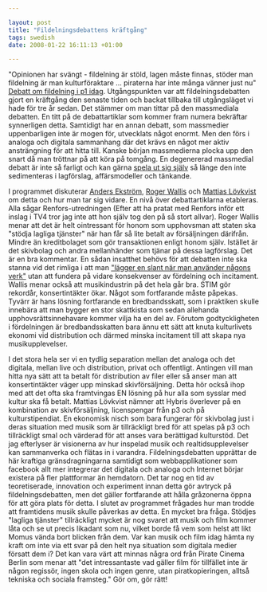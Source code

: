```yaml
---

layout: post
title: "Fildelningsdebattens kräftgång"
tags: swedish
date: 2008-01-22 16:11:13 +01:00

---
```


"Opinionen har svängt - fildelning är stöld, lagen måste finnas, stöder man fildelning är man kulturföraktare ... piraterna har inte många vänner just nu" [Debatt om fildelning i p1 idag](http://www.sr.se/cgi-bin/P1/program/index.asp?programID=3048 "Debatt om fildelning i p1 idag"). Utgångspunkten var att fildelningsdebatten gjort en kräftgång den senaste tiden och backat tillbaka till utgångsläget vi hade för tre år sedan. Det stämmer om man tittar på den massmediala debatten. En titt på de debattartiklar som kommer fram numera bekräftar synnerligen detta. Samtidigt har en annan debatt, som massmedier uppenbarligen inte är mogen för, utvecklats något enormt. Men den förs i analoga och digitala sammanhang där det krävs en något mer aktiv ansträngning för att hitta till. Kanske början massmedierna plocka upp den snart då man tröttnar på att köra på tomgång. En degenererad massmedial debatt är inte så farligt och kan gärna [spela ut sig själv](http://copyriot.se/2008/01/16/prognos-for-expressens-piratdebatt/) så länge den inte sedimenteras i lagförslag, affärsmodeller och tänkande.

I programmet diskuterar [Anders Ekström](2008-01-11-tillbaka-till-fildelningsdebatten.html), [Roger Wallis](http://internetworld.idg.se/2.1006/1.53756 "Roger Wallis") och [Mattias Lövkvist](http://www.hybrism.com "Mattias Lövqvist") om detta och hur man tar sig vidare. En nivå över debattartiklarna etableras. Alla sågar Renfors-utredningen (Efter att ha pratat med Renfors inför ett inslag i TV4 tror jag inte att hon själv tog den på så stort allvar). Roger Wallis menar att det är helt ointressant för honom som upphovsman att staten ska "stödja lagliga tjänster" när han får så lite betalt av försäljningen därifrån. Mindre än kreditbolaget som gör transaktionen enligt honom själv. Istället är det skivbolag och andra mellanhänder som tjänar på dessa lagförslag. Det är en bra kommentar. En sådan insatthet behövs för att debatten inte ska stanna vid det rimliga i att man ["lägger en slant när man använder någons verk"](2008-01-11-tillbaka-till-fildelningsdebatten.html) utan att fundera på vidare konsekvenser av fördelning och incitament. Wallis menar också att musikindustrin på det hela går bra. STIM gör rekordår, konsertintäkter ökar. Något som fortfarande måste påpekas. Tyvärr är hans lösning fortfarande en bredbandsskatt, som i praktiken skulle innebära att man bygger en stor skattkista som sedan allehanda upphovsrättsinnehavare kommer vilja ha en del av. Förutom godtyckligheten i fördelningen är bredbandsskatten bara ännu ett sätt att knuta kulturlivets ekonomi vid distribution och därmed minska incitament till att skapa nya musikupplevelser.

I det stora hela ser vi en tydlig separation mellan det analoga och det digitala, mellan live och distribution, privat och offentligt. Antingen vill man hitta nya sätt att ta betalt för distribution av filer eller så anser man att konsertintäkter väger upp minskad skivförsäljning. Detta hör också ihop med att det ofta ska framtvingas EN lösning på hur alla som sysslar med kultur ska få betalt. Mattias Lövkvist nämner att Hybris överlever på en kombination av skivförsäljning, licenspengar från p3 och på kulturstipendiat. En ekonomisk nisch som bara fungerar för skivbolag just i deras situation med musik som är tillräckligt bred för att spelas på p3 och tillräckligt smal och värderad för att anses vara berättigad kulturstöd. Det jag efterlyser är visionerna av hur inspelad musik och realtidsupplevelser kan sammanverka och flätas in i varandra. Fildelningsdebatten upprättar de här kraftiga gränsdragningarna samtidigt som webbapplikationer som facebook allt mer integrerar det digitala och analoga och Internet börjar existera på fler plattformar än hemdatorn. Det tar nog en tid av teoretiserade, innovation och experiment innan detta gör avtryck på fildelningsdebatten, men det gäller fortfarande att hålla gråzonerna öppna för att göra plats för detta. I slutet av programmet frågades hur man trodde att framtidens musik skulle påverkas av detta. En mycket bra fråga. Stödjes "lagliga tjänster" tillräckligt mycket är nog svaret att musik och film kommer låta och se ut precis likadant som nu, vilket borde få vem som helst att likt Momus vända bort blicken från dem. Var kan musik och film idag hämta ny kraft om inte via ett svar på den helt nya situation som digitala medier försatt dem i? Det kan vara värt att minnas några ord från Pirate Cinema Berlin som menar att "det intressantaste vad gäller film för tillfället inte är någon regissör, ingen skola och ingen genre, utan piratkopieringen, alltså tekniska och sociala framsteg." Gör om, gör rätt! 
